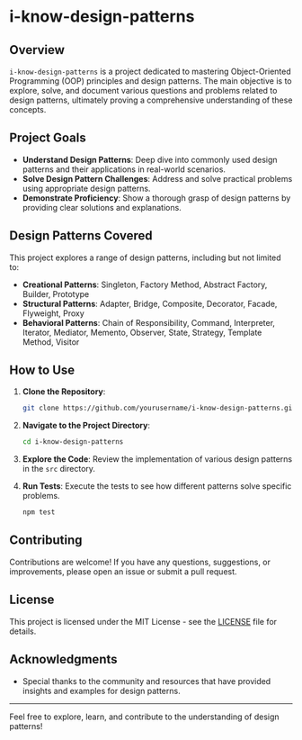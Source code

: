 # i-know-design-patterns

## Overview

`i-know-design-patterns` is a project dedicated to mastering Object-Oriented Programming (OOP) principles and design patterns. The main objective is to explore, solve, and document various questions and problems related to design patterns, ultimately proving a comprehensive understanding of these concepts.

## Project Goals

- **Understand Design Patterns**: Deep dive into commonly used design patterns and their applications in real-world scenarios.
- **Solve Design Pattern Challenges**: Address and solve practical problems using appropriate design patterns.
- **Demonstrate Proficiency**: Show a thorough grasp of design patterns by providing clear solutions and explanations.

## Design Patterns Covered

This project explores a range of design patterns, including but not limited to:

- **Creational Patterns**: Singleton, Factory Method, Abstract Factory, Builder, Prototype
- **Structural Patterns**: Adapter, Bridge, Composite, Decorator, Facade, Flyweight, Proxy
- **Behavioral Patterns**: Chain of Responsibility, Command, Interpreter, Iterator, Mediator, Memento, Observer, State, Strategy, Template Method, Visitor

## How to Use

1. **Clone the Repository**:
    ```bash
    git clone https://github.com/yourusername/i-know-design-patterns.git
    ```

2. **Navigate to the Project Directory**:
    ```bash
    cd i-know-design-patterns
    ```

3. **Explore the Code**: Review the implementation of various design patterns in the `src` directory.

4. **Run Tests**: Execute the tests to see how different patterns solve specific problems.
    ```bash
    npm test
    ```

## Contributing

Contributions are welcome! If you have any questions, suggestions, or improvements, please open an issue or submit a pull request.

## License

This project is licensed under the MIT License - see the [LICENSE](LICENSE) file for details.

## Acknowledgments

- Special thanks to the community and resources that have provided insights and examples for design patterns.

---

Feel free to explore, learn, and contribute to the understanding of design patterns!

